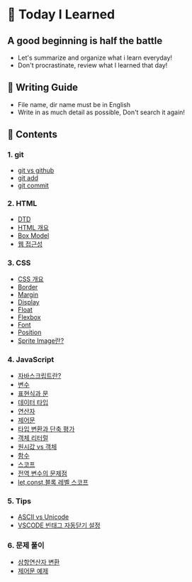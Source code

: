 # &#128640; Today I Learned


## A good beginning is half the battle

- Let's summarize and organize what i learn everyday!
- Don't procrastinate, review what I learned that day!



## &#127775; Writing Guide

- File name, dir name must be in English
- Write in as much detail as possible, Don't search it again!



## &#128123; Contents

### 1. git

- [git vs github](https://github.com/cjy0019/TIL/blob/master/github/git%20start.md)
- [git add](https://github.com/cjy0019/TIL/blob/master/github/git%20add.md)
- [git commit](https://github.com/cjy0019/TIL/blob/master/github/git%20commit.md)

### 2. HTML

- [DTD](https://github.com/cjy0019/TIL/blob/master/first%20week/1%20DTD.md)
- [HTML 개요](https://github.com/cjy0019/TIL/blob/master/HTML/2%20HTML%20start.md)
- [Box Model](https://github.com/cjy0019/TIL/blob/master/HTML/3%20Box%20Model.md)
- [웹 접근성](https://github.com/cjy0019/TIL/blob/master/HTML/4%20a11y.md)

### 3. CSS

- [CSS 개요](https://github.com/cjy0019/TIL/blob/master/CSS/CSS%20start.md)
- [Border](https://github.com/cjy0019/TIL/blob/master/CSS/border.md)
- [Margin](https://github.com/cjy0019/TIL/blob/master/CSS/margin.md)
- [Display](https://github.com/cjy0019/TIL/blob/master/CSS/display.md)
- [Float](https://github.com/cjy0019/TIL/blob/master/CSS/float.md)
- [Flexbox](https://github.com/cjy0019/TIL/blob/master/CSS/Flex.md)
- [Font](https://github.com/cjy0019/TIL/blob/master/CSS/font.md)
- [Position](https://github.com/cjy0019/TIL/blob/master/CSS/position.md)
- [Sprite Image란?](https://github.com/cjy0019/TIL/blob/master/CSS/sprite%20image.md)

### 4. JavaScript

- [자바스크립트란?](https://github.com/cjy0019/TIL/blob/master/JavaScript/1%20JavaScript%20start.md)
- [변수](https://github.com/cjy0019/TIL/blob/master/JavaScript/2%20variable.md)
- [표현식과 문](https://github.com/cjy0019/TIL/blob/master/JavaScript/3%20expression%20and%20statement.md)
- [데이터 타입](https://github.com/cjy0019/TIL/blob/master/JavaScript/4%20data%20type.md)
- [연산자](https://github.com/cjy0019/TIL/blob/master/JavaScript/5%20oprator.md)
- [제어문](https://github.com/cjy0019/TIL/blob/master/JavaScript/6%20control%20flow%20statement.md)
- [타입 변환과 단축 평가](https://github.com/cjy0019/TIL/blob/master/JavaScript/7%20type%20casting.md)
- [객체 리터럴](https://github.com/cjy0019/TIL/blob/master/JavaScript/8%20object.md)
- [원시값 vs 객체](https://github.com/cjy0019/TIL/blob/master/JavaScript/9%20primitive%20vs%20object.md)
- [함수](https://github.com/cjy0019/TIL/blob/master/JavaScript/10%20function.md)
- [스코프](https://github.com/cjy0019/TIL/blob/master/JavaScript/11%20scope.md)
- [전역 변수의 문제점](https://github.com/cjy0019/TIL/blob/master/JavaScript/12%20problem.md)
- [let,const,블록 레벨 스코프](https://github.com/cjy0019/TIL/blob/master/JavaScript/13%20let%2C%20const%2C%20blocklevel_scope.md)

### 5. Tips

- [ASCII vs Unicode](https://github.com/cjy0019/TIL/blob/master/JavaScript/TIP%20ASCII%20vs%20Unicode.md)
- [VSCODE 빈태그 자동닫기 설정](https://github.com/cjy0019/TIL/blob/master/first%20week/AutoClosing.md)

### 6. 문제 풀이

- [삼항연산자 변환](https://github.com/cjy0019/TIL/blob/master/JavaScript/exercise/tenaryOperator.md)
- [제어문 예제](https://github.com/cjy0019/TIL/blob/master/JavaScript/exercise/ControlStatementEx.md)

